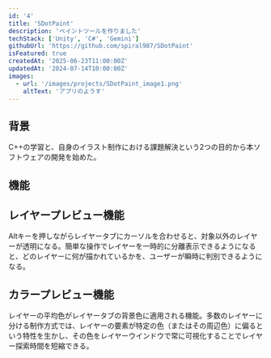 ```yaml
---
id: '4'
title: 'SDotPaint'
description: 'ペイントツールを作りました'
techStack: ['Unity', 'C#', 'Gemini']
githubUrl: 'https://github.com/spiral987/SDotPaint'
isFeatured: true
createdAt: '2025-06-23T11:00:00Z'
updatedAt: '2024-07-14T10:00:00Z'
images:
  - url: '/images/projects/SDotPaint_image1.png'
    altText: 'アプリのようす'
---
```


## 背景
C++の学習と、自身のイラスト制作における課題解決という2つの目的から本ソフトウェアの開発を始めた。

## 機能
## レイヤープレビュー機能
Altキーを押しながらレイヤータブにカーソルを合わせると、対象以外のレイヤーが透明になる。簡単な操作でレイヤーを一時的に分離表示できるようになると、どのレイヤーに何が描かれているかを、ユーザーが瞬時に判別できるようになる。 
## カラープレビュー機能
レイヤーの平均色がレイヤータブの背景色に適用される機能。多数のレイヤーに分ける制作方式では、レイヤーの要素が特定の色（またはその周辺色）に偏るという特性を生かし、その色をレイヤーウインドウで常に可視化することでレイヤー探索時間を短縮できる。

